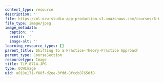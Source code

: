 ```yaml
---
content_type: resource
description: ''
file: https://ol-ocw-studio-app-production.s3.amazonaws.com/courses/6-01sc-introduction-to-electrical-engineering-and-computer-science-i-spring-2011/a010e171f88fd2ee3fdd8fccb87650f8_TLP_8714.JPG
file_type: image/jpeg
image_metadata:
  caption: ''
  credit: ''
  image-alt: ''
learning_resource_types: []
parent_title: Shifting to a Practice-Theory-Practice Approach
parent_type: CourseSection
resourcetype: Image
title: TLP_8714.JPG
type: OCWImage
uid: a010e171-f88f-d2ee-3fdd-8fccb87650f8
---
```

